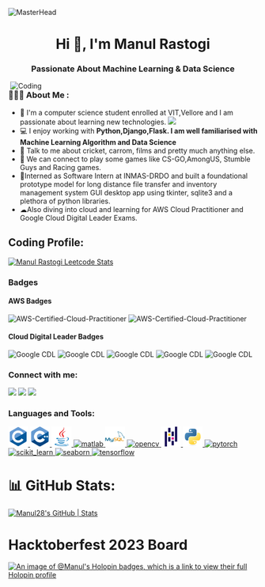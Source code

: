 ![MasterHead](https://media.licdn.com/dms/image/C4D12AQESj72-s5gEKg/article-cover_image-shrink_720_1280/0/1626753867110?e=2147483647&v=beta&t=JOALVxWjySgR37iCdRMhNGmpCyYYDXlPdWk212JXdII)
<h1 align="center">Hi 👋, I'm Manul Rastogi</h1>
<h3 align="center">Passionate About Machine Learning & Data Science</h3>

<img align="right" alt="Coding" width="500" src="https://www.joberty.com/blog/content/images/2023/09/github-repositories.png?height=399&width=711&fit=bounds">

### 👨🏻‍💻 About Me :
- 🏦 I'm a computer science student enrolled at VIT,Vellore and I am passionate about learning new technologies.
    <img src="https://media.giphy.com/media/WUlplcMpOCEmTGBtBW/giphy.gif" width="30">
- 💻 I enjoy working with **Python,Django,Flask. I am well familiarised with Machine Learning Algorithm and Data Science**
- 💬 Talk to me about cricket, carrom, films and pretty much anything else.
- 👯 We can connect to play some games like CS-GO,AmongUS, Stumble Guys and Racing games.
- 👔Interned as Software Intern at INMAS-DRDO and built a foundational prototype model for long distance file transfer and inventory management system GUI desktop app using tkinter, sqlite3 and a plethora of python libraries.
- ☁Also diving into cloud and learning for AWS Cloud Practitioner and Google Cloud Digital Leader Exams.
## Coding Profile:
<span>
<a href="https://leetcode.com/manul_rastogi/">
<img height="316" src="https://leetcard.jacoblin.cool/manul_rastogi?theme=dark&font=Ubuntu&cache=14400&ext=contest&sheets=https://gist.githubusercontent.com/Risshab_Singla/5e715e284c89cace8f5fa09f7fb930b8/raw/ec0be570f114124b1a2156a660d67baa0ab5639d/leetcode_stats_card.css" alt="Manul Rastogi Leetcode Stats"/>
</a>
</span>

### Badges
#### AWS Badges
<p>
<img alt="AWS-Certified-Cloud-Practitioner" src="https://images.credly.com/size/680x680/images/73e4a58b-a8ef-41a3-a7db-9183dd269882/image.png" width="150px"/>
<img alt="AWS-Certified-Cloud-Practitioner" src="https://images.credly.com/size/220x220/images/00634f82-b07f-4bbd-a6bb-53de397fc3a6/image.png" width="150px"/>    
</p>

#### Cloud Digital Leader Badges
<p>
<img alt="Google CDL" src="https://cdn.qwiklabs.com/8e%2BkAIqvOauBq2p2%2Fmu%2F0Als3nSv%2B9nl7VGC873FIkQ%3D" width="150px"/> 
<img alt="Google CDL" src="https://cdn.qwiklabs.com/4PKyOWdv7mWo%2FKM2XFCE1UwMLpWR35w7MszVzjcQnPU%3D" width="150px"/>
<img alt="Google CDL" src="https://cdn.qwiklabs.com/S9KWMHq5muzmzc%2Fwk%2Blonu6giR8MR0HbkG0CosB2Ygg%3D" width="150px"/>
<img alt="Google CDL" src="https://cdn.qwiklabs.com/%2BfckvVbPJ%2BOFpCS%2FlDhi%2BpthydzT%2FejEe0tK2ectXTE%3D" width="150px"/>
<img alt="Google CDL" src="https://api.accredible.com/v1/frontend/credential_website_embed_image/badge/89056949" width="150px"/>    
</p>

<h3 align="left">Connect with me:</h3>
<p align="left">
<a href="https://www.facebook.com/manul.rastogi.1"><img src="https://user-images.githubusercontent.com/74038190/235294010-ec412ef5-e3da-4efa-b1d4-0ab4d4638755.gif" width="100"></a>
<a href="https://www.linkedin.com/in/manul-rastogi-889852223/"><img src="https://user-images.githubusercontent.com/74038190/235294012-0a55e343-37ad-4b0f-924f-c8431d9d2483.gif" width="100"></a>
<a href="https://www.instagram.com/manulrastogi/"><img src="https://user-images.githubusercontent.com/74038190/235294013-a33e5c43-a01c-43f6-b44d-a406d8b4ab75.gif" width="100"></a>
</p>
</p>



<h3 align="left">Languages and Tools:</h3>
<p align="left"> <a href="https://www.cprogramming.com/" target="_blank" rel="noreferrer"> <img src="https://raw.githubusercontent.com/devicons/devicon/master/icons/c/c-original.svg" alt="c" width="40" height="40"/> </a> <a href="https://www.w3schools.com/cpp/" target="_blank" rel="noreferrer"> <img src="https://raw.githubusercontent.com/devicons/devicon/master/icons/cplusplus/cplusplus-original.svg" alt="cplusplus" width="40" height="40"/> </a> <a href="https://www.java.com" target="_blank" rel="noreferrer"> <img src="https://raw.githubusercontent.com/devicons/devicon/master/icons/java/java-original.svg" alt="java" width="40" height="40"/> </a> <a href="https://www.mathworks.com/" target="_blank" rel="noreferrer"> <img src="https://upload.wikimedia.org/wikipedia/commons/2/21/Matlab_Logo.png" alt="matlab" width="40" height="40"/> </a> <a href="https://www.mysql.com/" target="_blank" rel="noreferrer"> <img src="https://raw.githubusercontent.com/devicons/devicon/master/icons/mysql/mysql-original-wordmark.svg" alt="mysql" width="40" height="40"/> </a> <a href="https://opencv.org/" target="_blank" rel="noreferrer"> <img src="https://www.vectorlogo.zone/logos/opencv/opencv-icon.svg" alt="opencv" width="40" height="40"/> </a> <a href="https://pandas.pydata.org/" target="_blank" rel="noreferrer"> <img src="https://raw.githubusercontent.com/devicons/devicon/2ae2a900d2f041da66e950e4d48052658d850630/icons/pandas/pandas-original.svg" alt="pandas" width="40" height="40"/> </a> <a href="https://www.python.org" target="_blank" rel="noreferrer"> <img src="https://raw.githubusercontent.com/devicons/devicon/master/icons/python/python-original.svg" alt="python" width="40" height="40"/> </a> <a href="https://pytorch.org/" target="_blank" rel="noreferrer"> <img src="https://www.vectorlogo.zone/logos/pytorch/pytorch-icon.svg" alt="pytorch" width="40" height="40"/> </a> <a href="https://scikit-learn.org/" target="_blank" rel="noreferrer"> <img src="https://upload.wikimedia.org/wikipedia/commons/0/05/Scikit_learn_logo_small.svg" alt="scikit_learn" width="40" height="40"/> </a> <a href="https://seaborn.pydata.org/" target="_blank" rel="noreferrer"> <img src="https://seaborn.pydata.org/_images/logo-mark-lightbg.svg" alt="seaborn" width="40" height="40"/> </a> <a href="https://www.tensorflow.org" target="_blank" rel="noreferrer"> <img src="https://www.vectorlogo.zone/logos/tensorflow/tensorflow-icon.svg" alt="tensorflow" width="40" height="40"/> 
</a> 
</p>


# 📊 GitHub Stats:
[![Manul28's GitHub | Stats](https://stats.quira.sh/Manul28/github?theme=dark)](https://quira.sh?utm_source=widgets&utm_campaign=Manul28) 

# Hacktoberfest 2023 Board
[![An image of @Manul's Holopin badges, which is a link to view their full Holopin profile](https://holopin.me/manul28)](https://www.holopin.io/@manul28#)





